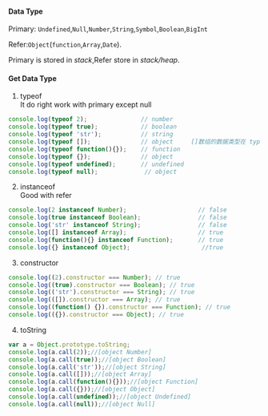 #### Data Type    
Primary: `Undefined`,`Null`,`Number`,`String`,`Symbol`,`Boolean`,`BigInt`

Refer:`Object`(`function`,`Array`,`Date`).  

Primary is stored in *stack*,Refer store in *stack/heap*.  


#### Get Data Type    

1. typeof  
It do right work with primary except null   
```js
console.log(typeof 2);               // number
console.log(typeof true);            // boolean
console.log(typeof 'str');           // string
console.log(typeof []);              // object     []数组的数据类型在 typeof 中被解释为 object
console.log(typeof function(){});    // function
console.log(typeof {});              // object
console.log(typeof undefined);       // undefined
console.log(typeof null);             // object   
```  

2. instanceof  
Good with refer  
```js
console.log(2 instanceof Number);                    // false
console.log(true instanceof Boolean);                // false 
console.log('str' instanceof String);                // false  
console.log([] instanceof Array);                    // true
console.log(function(){} instanceof Function);       // true
console.log({} instanceof Object);                    //true    
```


3. constructor  
```js 
console.log((2).constructor === Number); // true
console.log((true).constructor === Boolean); // true
console.log(('str').constructor === String); // true
console.log(([]).constructor === Array); // true
console.log((function() {}).constructor === Function); // true
console.log(({}).constructor === Object); // true
```   



4. toString  
```js 
var a = Object.prototype.toString;
console.log(a.call(2));//[object Number]
console.log(a.call(true));//[object Boolean]
console.log(a.call('str'));//[object String]
console.log(a.call([]));//[object Array]
console.log(a.call(function(){}));//[object Function]
console.log(a.call({}));//[object Object]
console.log(a.call(undefined));//[object Undefined]
console.log(a.call(null));//[object Null]
```
